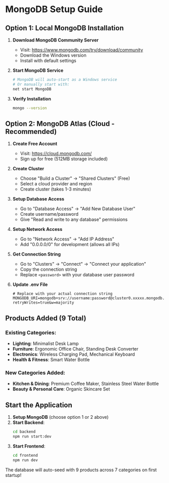 # MongoDB Setup Guide

## Option 1: Local MongoDB Installation

1. **Download MongoDB Community Server**
   - Visit: https://www.mongodb.com/try/download/community
   - Download the Windows version
   - Install with default settings

2. **Start MongoDB Service**
   ```bash
   # MongoDB will auto-start as a Windows service
   # Or manually start with:
   net start MongoDB
   ```

3. **Verify Installation**
   ```bash
   mongo --version
   ```

## Option 2: MongoDB Atlas (Cloud - Recommended)

1. **Create Free Account**
   - Visit: https://cloud.mongodb.com/
   - Sign up for free (512MB storage included)

2. **Create Cluster**
   - Choose "Build a Cluster" → "Shared Clusters" (Free)
   - Select a cloud provider and region
   - Create cluster (takes 1-3 minutes)

3. **Setup Database Access**
   - Go to "Database Access" → "Add New Database User"
   - Create username/password
   - Give "Read and write to any database" permissions

4. **Setup Network Access**
   - Go to "Network Access" → "Add IP Address"
   - Add "0.0.0.0/0" for development (allows all IPs)

5. **Get Connection String**
   - Go to "Clusters" → "Connect" → "Connect your application"
   - Copy the connection string
   - Replace `<password>` with your database user password

6. **Update .env File**
   ```env
   # Replace with your actual connection string
   MONGODB_URI=mongodb+srv://username:password@cluster0.xxxxx.mongodb.net/ecommerce?retryWrites=true&w=majority
   ```

## Products Added (9 Total)

### Existing Categories:
- **Lighting**: Minimalist Desk Lamp
- **Furniture**: Ergonomic Office Chair, Standing Desk Converter
- **Electronics**: Wireless Charging Pad, Mechanical Keyboard
- **Health & Fitness**: Smart Water Bottle

### New Categories Added:
- **Kitchen & Dining**: Premium Coffee Maker, Stainless Steel Water Bottle
- **Beauty & Personal Care**: Organic Skincare Set

## Start the Application

1. **Setup MongoDB** (choose option 1 or 2 above)
2. **Start Backend**:
   ```bash
   cd backend
   npm run start:dev
   ```
3. **Start Frontend**:
   ```bash
   cd frontend
   npm run dev
   ```

The database will auto-seed with 9 products across 7 categories on first startup!
